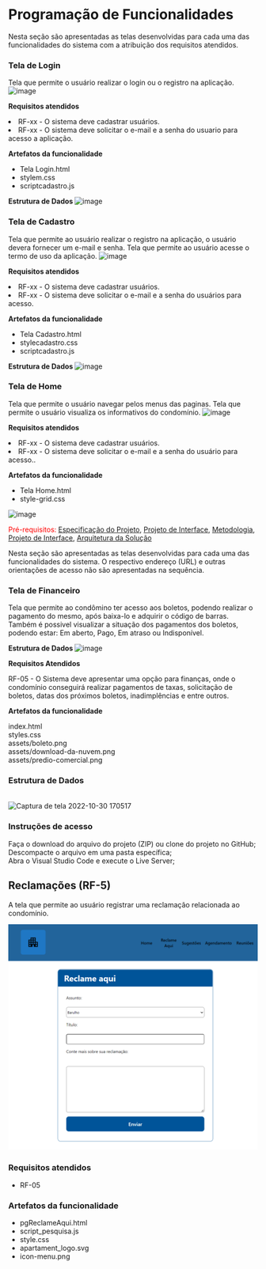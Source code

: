 # Programação de Funcionalidades

Nesta seção são apresentadas as telas desenvolvidas para cada uma das funcionalidades do sistema com a atribuição dos requisitos atendidos.

<h3> Tela de Login </h3>

Tela que permite o usuário realizar o login ou o registro na aplicação.
![image](https://user-images.githubusercontent.com/8716603/198911146-1f354a68-2d74-4d25-bbb1-9b9367532a17.png)

<b>**Requisitos atendidos**</b>
<li>RF-xx - O sistema deve cadastrar usuários.</li>
<li>RF-xx - O sistema deve solicitar o e-mail e a senha do usuario para acesso a aplicação.</li>

<b>**Artefatos da funcionalidade**</b>
- Tela Login.html
- stylem.css
- scriptcadastro.js

<b> Estrutura de Dados </b> 
![image](https://user-images.githubusercontent.com/8716603/198914101-5ecff467-b63e-493b-aef1-d1ced4e42ec6.png)


<h3> Tela de Cadastro </h3>

Tela que permite ao usuário realizar o registro na aplicação, o usuário devera fornecer um e-mail e senha.
Tela que permite ao usuário acesse o termo de uso da aplicação.
![image](https://user-images.githubusercontent.com/8716603/198911515-7c73ab9e-4730-4c9f-8c4a-c18fb2be5699.png)

<b>**Requisitos atendidos**</b>
<li>RF-xx - O sistema deve cadastrar usuários.</li>
<li>RF-xx - O sistema deve solicitar o e-mail e a senha do usuários para acesso.</li>

<b>**Artefatos da funcionalidade**</b>
- Tela Cadastro.html
- stylecadastro.css
- scriptcadastro.js

<b> Estrutura de Dados </b> 
![image](https://user-images.githubusercontent.com/8716603/198914193-9196dd73-c1e1-4c29-85df-d1b5517dd071.png)



<h3> Tela de Home </h3>

Tela que permite o usuário navegar pelos menus das paginas. 
Tela que permite o usuário visualiza os informativos do condomínio.
![image](https://user-images.githubusercontent.com/8716603/198911827-22789958-dbe3-4e6e-8477-2baab329c029.png)

<b>**Requisitos atendidos**</b>
<li>RF-xx - O sistema deve cadastrar usuários.</li>
<li>RF-xx - O sistema deve solicitar o e-mail e a senha do usuário para acesso..</li>

<b>**Artefatos da funcionalidade**</b>
- Tela Home.html
- style-grid.css

![image](https://user-images.githubusercontent.com/8716603/198914315-c21b1872-8e66-4062-99d8-80c33eea7c45.png)


<span style="color:red">Pré-requisitos: <a href="2-Especificação do Projeto.md"> Especificação do Projeto</a></span>, <a href="3-Projeto de Interface.md"> Projeto de Interface</a>, <a href="4-Metodologia.md"> Metodologia</a>, <a href="3-Projeto de Interface.md"> Projeto de Interface</a>, <a href="5-Arquitetura da Solução.md"> Arquitetura da Solução</a>

Nesta seção são apresentadas as telas desenvolvidas para cada uma das funcionalidades do sistema. O respectivo endereço (URL) e outras orientações de acesso não são apresentadas na sequência.

<h3> Tela de Financeiro </h3>

Tela que permite ao condômino ter acesso aos boletos, podendo realizar o pagamento do mesmo, após baixa-lo e adquirir o código de barras. Também é possivel visualizar a situação dos pagamentos dos boletos, podendo estar: Em aberto, Pago, Em atraso ou Indisponível.

<b> Estrutura de Dados </b> 
![image](https://user-images.githubusercontent.com/8716603/198912799-b09a59d9-5b0d-4cbe-a8e1-6aaef7e45197.png)


<b> Requisitos Atendidos </b>

RF-05 - O Sistema deve apresentar uma opção para finanças, onde o condomínio conseguirá realizar pagamentos de taxas, solicitação de boletos, datas dos próximos boletos, inadimplências e entre outros.

<b> Artefatos da funcionalidade </b>

index.html <br>
styles.css <br>
assets/boleto.png <br>
assets/download-da-nuvem.png <br> 
assets/predio-comercial.png

<b><h3> Estrutura de Dados </b></h3>  
![Captura de tela 2022-10-30 170517](https://user-images.githubusercontent.com/105026101/198901496-0cc5807c-65f4-462a-bc5e-3ca4d991cfe1.png)

<b> <h3> Instruções de acesso </b> </h3>

Faça o download do arquivo do projeto (ZIP) ou clone do projeto no GitHub;<br>
Descompacte o arquivo em uma pasta específica;<br>
Abra o Visual Studio Code e execute o Live Server;


## Reclamações (RF-5)

A tela que permite ao usuário registrar uma reclamação relacionada ao condomínio.

![print da tela de reclamação](img/print_tela_reclame_aqui.png)

### Requisitos atendidos
- RF-05


### Artefatos da funcionalidade
- pgReclameAqui.html
- script_pesquisa.js
- style.css
- apartament_logo.svg
- icon-menu.png


  
